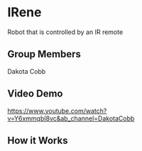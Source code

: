 # IRene
Robot that is controlled by an IR remote


## Group Members
Dakota Cobb

## Video Demo
https://www.youtube.com/watch?v=Y6xmmqbI8vc&ab_channel=DakotaCobb

## How it Works
